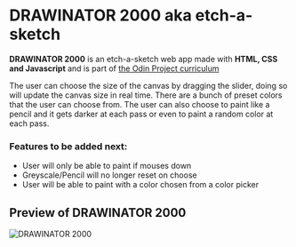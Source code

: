 
# DRAWINATOR 2000 aka etch-a-sketch

**DRAWINATOR 2000**  is an etch-a-sketch web app made with **HTML, CSS and Javascript** and is part of [the Odin Project curriculum](https://www.theodinproject.com/lessons/etch-a-sketch-project) 

The user can choose the size of the canvas by dragging the slider, doing so will update the canvas size in real time. 
There are a bunch of preset colors that the user can choose from. 
The user can also choose to paint like a pencil and it gets darker at each pass or even to paint a random color at each pass.

### Features to be added next:
 - User will only be able to paint if mouses down
 -  Greyscale/Pencil will no longer reset on choose
 -  User will be able to paint with a color chosen from a color picker

## Preview of DRAWINATOR 2000 
![DRAWINATOR 2000](https://i.imgur.com/dg7cmoh.png)
